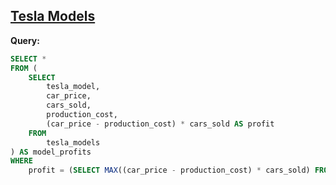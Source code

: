 ## [Tesla Models](https://www.analystbuilder.com/questions/tesla-models-soJdJ)

**Query:**

```sql
SELECT *
FROM (
    SELECT 
        tesla_model,
        car_price,
        cars_sold,
        production_cost,
        (car_price - production_cost) * cars_sold AS profit
    FROM 
        tesla_models
) AS model_profits
WHERE 
    profit = (SELECT MAX((car_price - production_cost) * cars_sold) FROM tesla_models);
